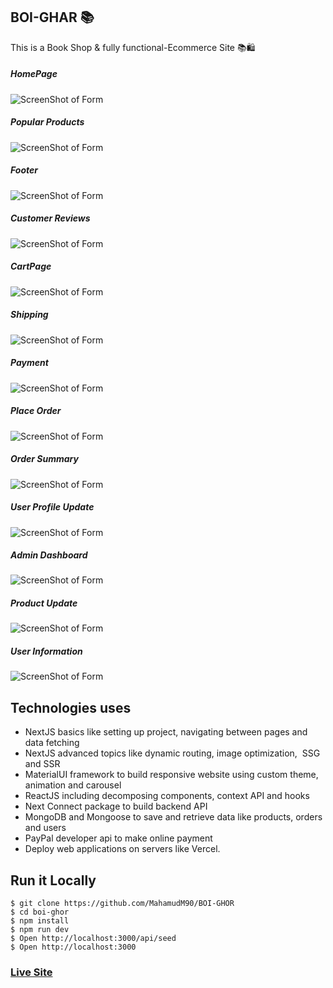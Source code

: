 ## BOI-GHAR 📚

This is a Book Shop & fully functional-Ecommerce Site 📚🛍

##### HomePage
![ScreenShot of Form](screenshorts/lol.png)

##### Popular Products 
![ScreenShot of Form](screenshorts/lala.png)

##### Footer
![ScreenShot of Form](screenshorts/a.png)

##### Customer Reviews
![ScreenShot of Form](screenshorts/b.png)

##### CartPage
![ScreenShot of Form](screenshorts/c.png)

##### Shipping 
![ScreenShot of Form](screenshorts/d.png)

##### Payment
![ScreenShot of Form](screenshorts/e.png)

##### Place Order
![ScreenShot of Form](screenshorts/f.png)

##### Order Summary
![ScreenShot of Form](screenshorts/g.png)

##### User Profile Update
![ScreenShot of Form](screenshorts/h.png)
##### Admin Dashboard
![ScreenShot of Form](screenshorts/i.png)
##### Product Update
![ScreenShot of Form](screenshorts/j.png)
##### User Information
![ScreenShot of Form](screenshorts/k.png)




## Technologies uses
 - NextJS basics like setting up project, navigating between pages and data fetching
 - NextJS advanced topics like dynamic routing, image optimization,  SSG and SSR
 - MaterialUI framework to build responsive website using custom theme, animation and carousel
 - ReactJS including decomposing components, context API and hooks
 - Next Connect package to build backend API
 - MongoDB and Mongoose to save and retrieve data like products, orders and users
 - PayPal developer api to make online payment
 - Deploy web applications on servers like Vercel.




## Run it Locally
```
$ git clone https://github.com/MahamudM90/BOI-GHOR
$ cd boi-ghor
$ npm install
$ npm run dev
$ Open http://localhost:3000/api/seed
$ Open http://localhost:3000
```
   ###    [Live Site](https://boighorss.vercel.app/?fbclid=IwAR3f1UHUDWg0-41u_pPRq8vSZSZVpnMLtsQ1u3CvYKDppGGCBV4HO2ea-dk)
